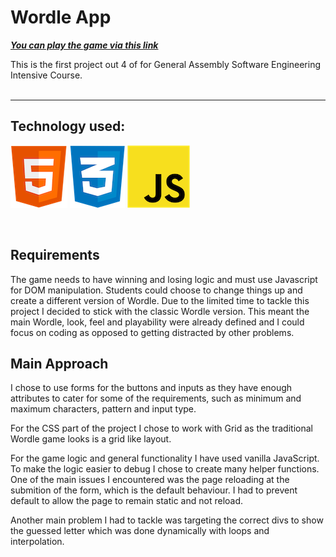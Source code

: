 # Wordle App

[**_You can play the game via this link_**](https://lyli127.github.io/wordle-app/)

This is the first project out 4 of for General Assembly Software Engineering Intensive Course.
<br/>
<br/>

---

## Technology used:

![HTML](https://github.com/lyli127/wordle-app/blob/main/images/html5-logo.png?sanitize=true&raw=true "HTML")
![CSS](https://github.com/lyli127/wordle-app/blob/main/images/css-logo.png?sanitize=true&raw=true "CSS")
![JavaScript](https://github.com/lyli127/wordle-app/blob/main/images/javascript-logo.png?sanitize=true&raw=true "JavaScript")

<br/>

## Requirements

The game needs to have winning and losing logic and must use Javascript for DOM manipulation.
Students could choose to change things up and create a different version of Wordle. Due to the limited time to tackle this project I decided to stick with the classic Wordle version. This meant the main Wordle, look, feel and playability were already defined and I could focus on coding as opposed to getting distracted by other problems.

## Main Approach

I chose to use forms for the buttons and inputs as they have enough attributes to cater for some of the requirements, such as minimum and maximum characters, pattern and input type.

For the CSS part of the project I chose to work with Grid as the traditional Wordle game looks is a grid like layout.

For the game logic and general functionality I have used vanilla JavaScript. To make the logic easier to debug I chose to create many helper functions. One of the main issues I encountered was the page reloading at the submition of the form, which is the default behaviour. I had to prevent default to allow the page to remain static and not reload.

Another main problem I had to tackle was targeting the correct divs to show the guessed letter which was done dynamically with loops and interpolation.
